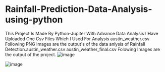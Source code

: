 # Rainfall-Prediction-Data-Analysis-using-python
This Project Is Made By Python-Jupiter With Advance Data Analysis I Have Uploaded One Csv Files Which I Used For Analysis austin_weather.csv Following PNG Images are the output's of the data anlysis of Rainfall Detection.austin_weather.csv austin_weather_final.csv Folowing Images are the output of the project.
![image](https://github.com/user-attachments/assets/063905ee-d3b3-47cc-a5e2-9f22640d2f7c)

![image](https://github.com/user-attachments/assets/bd3d88a4-c7fd-4b49-88ec-ce0a9a1161fe)
